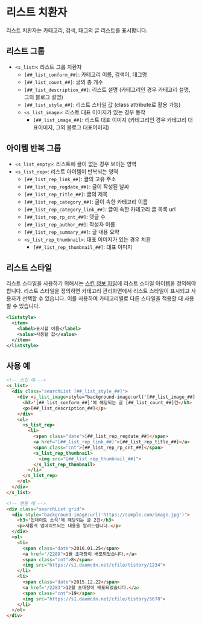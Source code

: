 # 리스트 치환자

리스트 치환자는 카테고리, 검색, 태그의 글 리스트를 표시합니다.

## 리스트 그룹
- `<s_list>`: 리스트 그룹 치환자
  - `[##_list_conform_##]`: 카테고리 이름, 검색어, 태그명
  - `[##_list_count_##]`: 글의 총 개수
  - `[##_list_description_##]`: 리스트 설명 (카테고리인 경우 카테고리 설명, 그외 블로그 설명)
  - `[##_list_style_##]`: 리스트 스타일 값 (class attribute로 활용 가능)
  - `<s_list_image>`: 리스트 대표 이미지가 있는 경우 동작
    - `[##_list_image_##]`: 리스트 대표 이미지 (카테고리인 경우 카테고리 대표이미지, 그외 블로그 대표이미지)

## 아이템 반복 그룹
- `<s_list_empty>`: 리스트에 글이 없는 경우 보이는 영역
- `<s_list_rep>`: 리스트 아이템이 반복되는 영역
  - `[##_list_rep_link_##]`: 글의 고유 주소
  - `[##_list_rep_regdate_##]`: 글이 작성된 날짜
  - `[##_list_rep_title_##]`: 글의 제목
  - `[##_list_rep_category_##]`: 글이 속한 카테고리 이름
  - `[##_list_rep_category_link_##]`: 글이 속한 카테고리 글 목록 url
  - `[##_list_rep_rp_cnt_##]`: 댓글 수
  - `[##_list_rep_author_##]`: 작성자 이름
  - `[##_list_rep_summary_##]`: 글 내용 요약
  - `<s_list_rep_thumbnail>`: 대표 이미지가 있는 경우 치환
    - `[##_list_rep_thumbnail_##]`: 대표 이미지

## 리스트 스타일

리스트 스타일을 사용하기 위해서는 [스킨 정보 파일](index.xml.md)에 리스트 스타일 아이템을 정의해야 합니다. 리스트 스타일을 정의하면 카테고리 관리화면에서 리스트 스타일이 표시되고 사용자가 선택할 수 있습니다. 이를 사용하여 카테고리별로 다른 스타일을 적용할 때 사용할 수 있습니다.

```xml
<liststyle>
  <item>
    <label>표시할 이름</label>
    <value>사용될 값</value>
  </item>
</liststyle>
```

## 사용 예

```html
<!-- 스킨 예 -->
<s_list>
  <div class="searchList [##_list_style_##]">
    <div <s_list_image>style="background-image:url('[##_list_image_##]')"</s_list_image>>
      <h3>'[##_list_conform_##]'에 해당되는 글 [##_list_count_##]건</h3>
      <p>[##_list_description_##]</p>
    </div>
    <ol>
      <s_list_rep>
        <li>
          <span class="date">[##_list_rep_regdate_##]</span>
          <a href="[##_list_rep_link_##]">[##_list_rep_title_##]</a>
          <span class="cnt">[##_list_rep_rp_cnt_##]</span>
          <s_list_rep_thumbnail>
            <img src="[##_list_rep_thumbnail_##]">
          </s_list_rep_thumbnail>
        </li>
      </s_list_rep>
    </ol>
  </div>
</s_list>
```

```html
<!-- 변환 예 -->
<div class="searchList grid">
  <div style="background-image:url('https://sample.com/image.jpg')">
    <h3>'업데이트 소식'에 해당되는 글 2건</h3>
    <p>새롭게 업데이트되는 내용을 알려드립니다.</p>
  </div>
  <ol>
    <li>
      <span class="date">2016.01.25</span>
      <a href="/2289">1월 초대장이 배포되었습니다.</a>
      <span class="cnt">8</span>
      <img src="https://s1.daumcdn.net/cfile/tistory/1234">
    </li>
    <li>
      <span class="date">2015.12.22</span>
      <a href="/2283">12월 초대장이 배포되었습니다.</a>
      <span class="cnt">19</span>
      <img src="https://s1.daumcdn.net/cfile/tistory/5678">
    </li>
  </ol>
</div>
```
